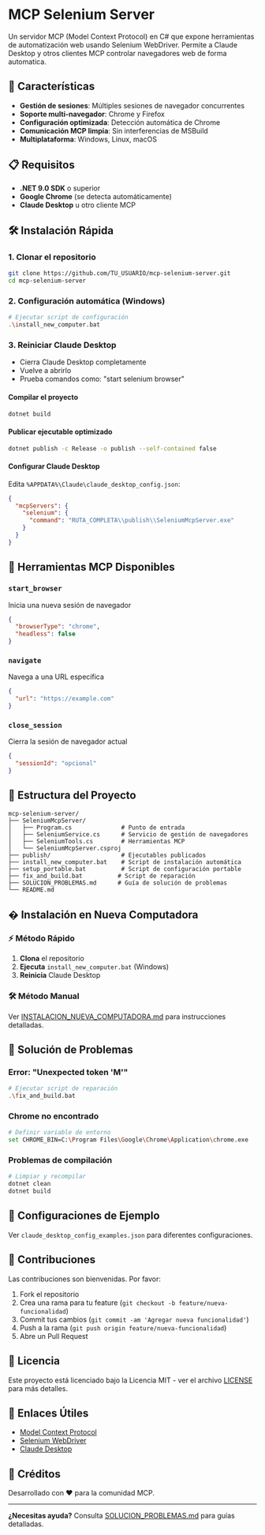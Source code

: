 # MCP Selenium Server

Un servidor MCP (Model Context Protocol) en C# que expone herramientas de automatización web usando Selenium WebDriver. Permite a Claude Desktop y otros clientes MCP controlar navegadores web de forma automatica.

## 🚀 Características

- **Gestión de sesiones**: Múltiples sesiones de navegador concurrentes
- **Soporte multi-navegador**: Chrome y Firefox
- **Configuración optimizada**: Detección automática de Chrome
- **Comunicación MCP limpia**: Sin interferencias de MSBuild
- **Multiplataforma**: Windows, Linux, macOS

## 📋 Requisitos

- **.NET 9.0 SDK** o superior
- **Google Chrome** (se detecta automáticamente)
- **Claude Desktop** u otro cliente MCP

## 🛠️ Instalación Rápida

### 1. Clonar el repositorio
```bash
git clone https://github.com/TU_USUARIO/mcp-selenium-server.git
cd mcp-selenium-server
```

### 2. Configuración automática (Windows)
```bash
# Ejecutar script de configuración
.\install_new_computer.bat
```

### 3. Reiniciar Claude Desktop
- Cierra Claude Desktop completamente
- Vuelve a abrirlo
- Prueba comandos como: "start selenium browser"

#### Compilar el proyecto
```bash
dotnet build
```

#### Publicar ejecutable optimizado
```bash
dotnet publish -c Release -o publish --self-contained false
```

#### Configurar Claude Desktop
Edita `%APPDATA%\Claude\claude_desktop_config.json`:

```json
{
  "mcpServers": {
    "selenium": {
      "command": "RUTA_COMPLETA\\publish\\SeleniumMcpServer.exe"
    }
  }
}
```

## 🔧 Herramientas MCP Disponibles

### `start_browser`
Inicia una nueva sesión de navegador
```json
{
  "browserType": "chrome",
  "headless": false
}
```

### `navigate`
Navega a una URL específica
```json
{
  "url": "https://example.com"
}
```

### `close_session`
Cierra la sesión de navegador actual
```json
{
  "sessionId": "opcional"
}
```

## 📁 Estructura del Proyecto

```
mcp-selenium-server/
├── SeleniumMcpServer/
│   ├── Program.cs              # Punto de entrada
│   ├── SeleniumService.cs      # Servicio de gestión de navegadores
│   ├── SeleniumTools.cs        # Herramientas MCP
│   └── SeleniumMcpServer.csproj
├── publish/                    # Ejecutables publicados
├── install_new_computer.bat    # Script de instalación automática
├── setup_portable.bat          # Script de configuración portable
├── fix_and_build.bat          # Script de reparación
├── SOLUCION_PROBLEMAS.md      # Guía de solución de problemas
└── README.md
```

## � Instalación en Nueva Computadora

### ⚡ Método Rápido
1. **Clona** el repositorio
2. **Ejecuta** `install_new_computer.bat` (Windows)
3. **Reinicia** Claude Desktop

### 🛠️ Método Manual
Ver [INSTALACION_NUEVA_COMPUTADORA.md](INSTALACION_NUEVA_COMPUTADORA.md) para instrucciones detalladas.

## 🐛 Solución de Problemas

### Error: "Unexpected token 'M'"
```bash
# Ejecutar script de reparación
.\fix_and_build.bat
```

### Chrome no encontrado
```bash
# Definir variable de entorno
set CHROME_BIN=C:\Program Files\Google\Chrome\Application\chrome.exe
```

### Problemas de compilación
```bash
# Limpiar y recompilar
dotnet clean
dotnet build
```

## 📝 Configuraciones de Ejemplo

Ver `claude_desktop_config_examples.json` para diferentes configuraciones.

## 🤝 Contribuciones

Las contribuciones son bienvenidas. Por favor:

1. Fork el repositorio
2. Crea una rama para tu feature (`git checkout -b feature/nueva-funcionalidad`)
3. Commit tus cambios (`git commit -am 'Agregar nueva funcionalidad'`)
4. Push a la rama (`git push origin feature/nueva-funcionalidad`)
5. Abre un Pull Request

## 📄 Licencia

Este proyecto está licenciado bajo la Licencia MIT - ver el archivo [LICENSE](LICENSE) para más detalles.

## 🔗 Enlaces Útiles

- [Model Context Protocol](https://modelcontextprotocol.io/)
- [Selenium WebDriver](https://selenium.dev/)
- [Claude Desktop](https://claude.ai/download)

## 👥 Créditos

Desarrollado con ❤️ para la comunidad MCP.

---

**¿Necesitas ayuda?** Consulta [SOLUCION_PROBLEMAS.md](SOLUCION_PROBLEMAS.md) para guías detalladas.
